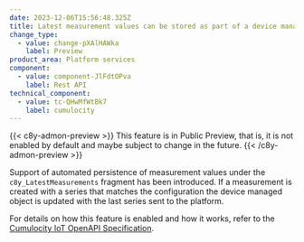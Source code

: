 ```yaml
---
date: 2023-12-06T15:56:48.325Z
title: Latest measurement values can be stored as part of a device managed object
change_type:
  - value: change-pXAlHAWka
    label: Preview
product_area: Platform services
component:
  - value: component-JlFdtOPva
    label: Rest API
technical_component:
  - value: tc-QHwMfWtBk7
    label: cumulocity
---
```

{{< c8y-admon-preview >}}
This feature is in Public Preview, that is, it is not enabled by default and maybe subject to change in the future.
{{< /c8y-admon-preview >}}

Support of automated persistence of measurement values under the `c8y_LatestMeasurements` fragment has been introduced. If a measurement is created with a series that matches the configuration the device managed object is updated with the last series sent to the platform.

For details on how this feature is enabled and how it works, refer to the [Cumulocity IoT OpenAPI Specification](https://www.cumulocity.com/api/).
